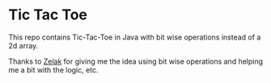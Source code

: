 # Tic Tac Toe

This repo contains Tic-Tac-Toe in Java with bit wise operations instead of a 2d array.

Thanks to [Zelak](https://github.com/ZelAk312) for giving me the idea using bit wise operations and helping me a bit with the logic, etc.
